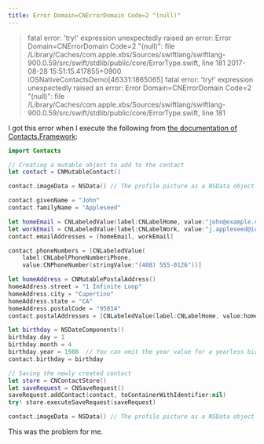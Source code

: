 ```yaml
---
title: Error Domain=CNErrorDomain Code=2 "(null)"
---
```


> fatal error: 'try!' expression unexpectedly raised an error: Error Domain=CNErrorDomain Code=2 "(null)": file /Library/Caches/com.apple.xbs/Sources/swiftlang/swiftlang-900.0.59/src/swift/stdlib/public/core/ErrorType.swift, line 181
> 2017-08-28 15:51:15.417855+0900 iOSNativeContactsDemo[46331:1865065] fatal error: 'try!' expression unexpectedly raised an error: Error Domain=CNErrorDomain Code=2 "(null)": file /Library/Caches/com.apple.xbs/Sources/swiftlang/swiftlang-900.0.59/src/swift/stdlib/public/core/ErrorType.swift, line 181

I got this error when I execute the following from [the documentation of Contacts.Framework](https://developer.apple.com/documentation/contacts?changes=latest_major):

```swift
import Contacts

// Creating a mutable object to add to the contact
let contact = CNMutableContact()

contact.imageData = NSData() // The profile picture as a NSData object

contact.givenName = "John"
contact.familyName = "Appleseed"

let homeEmail = CNLabeledValue(label:CNLabelHome, value:"john@example.com")
let workEmail = CNLabeledValue(label:CNLabelWork, value:"j.appleseed@icloud.com")
contact.emailAddresses = [homeEmail, workEmail]

contact.phoneNumbers = [CNLabeledValue(
    label:CNLabelPhoneNumberiPhone,
    value:CNPhoneNumber(stringValue:"(408) 555-0126"))]

let homeAddress = CNMutablePostalAddress()
homeAddress.street = "1 Infinite Loop"
homeAddress.city = "Cupertino"
homeAddress.state = "CA"
homeAddress.postalCode = "95014"
contact.postalAddresses = [CNLabeledValue(label:CNLabelHome, value:homeAddress)]

let birthday = NSDateComponents()
birthday.day = 1
birthday.month = 4
birthday.year = 1988  // You can omit the year value for a yearless birthday
contact.birthday = birthday

// Saving the newly created contact
let store = CNContactStore()
let saveRequest = CNSaveRequest()
saveRequest.addContact(contact, toContainerWithIdentifier:nil)
try! store.executeSaveRequest(saveRequest)
```

```swift
contact.imageData = NSData() // The profile picture as a NSData object
```

This was the problem for me.
